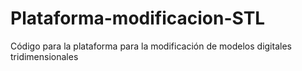 # Plataforma-modificacion-STL
Código para la plataforma para la modificación de modelos digitales tridimensionales
